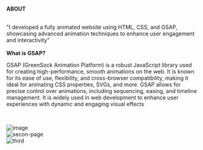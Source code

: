 <br>
<b> ABOUT </b>
<br>
<br>
<p> "I developed a fully animated website using HTML, CSS, and GSAP, showcasing advanced animation techniques to enhance user engagement and interactivity" <br>
  <br>
<b>What is GSAP?</b>
<br>

GSAP (GreenSock Animation Platform) is a robust JavaScript library used for creating high-performance, smooth animations on the web. It is known for its ease of use, flexibility, and cross-browser compatibility, making it ideal for animating CSS properties, SVGs, and more. GSAP allows for precise control over animations, including sequencing, easing, and timeline management. It is widely used in web development to enhance user experiences with dynamic and engaging visual effects</p>

<br>

![image](https://github.com/user-attachments/assets/78a4cfe9-a1ae-412e-b7ec-5f39cf512ecb)
<br>
![secon-page](https://github.com/user-attachments/assets/7a32dd2e-849f-4bd1-8ee0-1736a5dde97f)
<br>
![third](https://github.com/user-attachments/assets/e80cbb44-1dd5-4708-9eb7-d37a9773c046)
